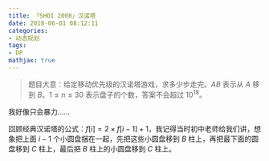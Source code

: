 ```yaml
---
title: 「SHOI 2008」汉诺塔
date: 2018-06-01 08:12:11
categories:
- 动态规划
tags:
- DP
mathjax: true
---
```


> 题目大意：给定移动优先级的汉诺塔游戏，求多少步走完。$AB$ 表示从 $A$ 移到 $B$。$1≤n≤30$ 表示盘子的个数，答案不会超过 $10^{18}$。

我好像只会暴力……

回顾经典汉诺塔的公式：$f[i] = 2 × f[i-1] + 1$，我记得当时初中老师给我们讲，想象把上面 $i-1$ 个小圆盘捆在一起，先把这些小圆盘移到 $B$ 柱上，再把最下面的圆盘移到 $C$ 柱上，最后把 $B$ 柱上的小圆盘移到 $C$ 柱上。

